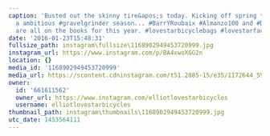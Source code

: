 ```yaml
---
caption: 'Busted out the skinny tire&apos;s today. Kicking off spring training for
  a ambitious #gravelgrinder season... #BarrYRoubaix #Almanzo100 and #DirtyKanza 200
  are all on the books for this year. #lovestarbicyclebags #lovestarfactoryteam '
date: '2016-01-23T15:48:31'
fullsize_path: instagram\fullsize\1168902949453720999.jpg
instagram_url: https://www.instagram.com/p/BA4xwoXGG2n
location: {}
media_id: '1168902949453720999'
media_url: https://scontent.cdninstagram.com/t51.2885-15/e35/1172644_594864197318869_1328237896_n.jpg?ig_cache_key=MTE2ODkwMjk0OTQ1MzcyMDk5OQ%3D%3D.2
owner:
  id: '661611562'
  owner_url: https://www.instagram.com/elliotlovestarbicycles
  username: elliotlovestarbicycles
thumbnail_path: instagram\thumbnails\1168902949453720999.jpg
utc_date: 1453564111
---
```

